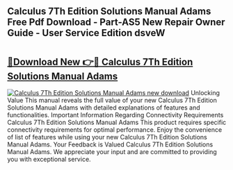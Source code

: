 ## Calculus 7Th Edition Solutions Manual Adams Free Pdf Download - Part-AS5 New Repair Owner Guide - User Service Edition dsveW

# <h2><a href="http://bc46797.oget.top/?id=Calculus+7Th+Edition+Solutions+Manual+Adams">🔗Download New 👉🔴 Calculus 7Th Edition Solutions Manual Adams</a></h2>

[![Calculus 7Th Edition Solutions Manual Adams new download](https://i.imgur.com/5g1atiW.png)](http://bc46797.oget.top/?id=Calculus+7Th+Edition+Solutions+Manual+Adams)
Unlocking Value This manual reveals the full value of your new Calculus 7Th Edition Solutions Manual Adams with detailed explanations of features and functionalities. Important Information Regarding Connectivity Requirements Calculus 7Th Edition Solutions Manual Adams This product requires specific connectivity requirements for optimal performance. Enjoy the convenience of list of features while using your new Calculus 7Th Edition Solutions Manual Adams. Your Feedback is Valued Calculus 7Th Edition Solutions Manual Adams. We appreciate your input and are committed to providing you with exceptional service.
